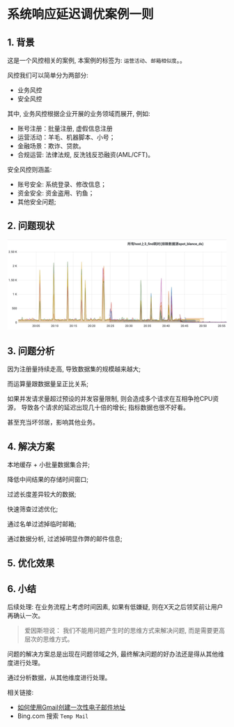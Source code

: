 # 系统响应延迟调优案例一则


## 1. 背景

这是一个风控相关的案例, 本案例的标签为: `运营活动`、`邮箱相似度`。。

风控我们可以简单分为两部分:

- 业务风控
- 安全风控

其中, 业务风控根据企业开展的业务领域而展开, 例如:

- 账号注册：批量注册, 虚假信息注册
- 运营活动：羊毛、机器脚本、小号；
- 金融场景：欺诈、贷款。
- 合规运营: 法律法规, 反洗钱反恐融资(AML/CFT)。

安全风控则涵盖:

- 账号安全: 系统登录、修改信息；
- 资金安全: 资金盗用、钓鱼；
- 其他安全问题;


## 2. 问题现状


![](01_response_time.png)


## 3. 问题分析


因为注册量持续走高, 导致数据集的规模越来越大;

而运算量跟数据量呈正比关系;

如果并发请求量超过预设的并发容量限制, 则会造成多个请求在互相争抢CPU资源， 导致各个请求的延迟出现几十倍的增长; 指标数据也很不好看。

甚至充当坏邻居，影响其他业务。

## 4. 解决方案

本地缓存 + 小批量数据集合并;

降低中间结果的存储时间窗口;

过滤长度差异较大的数据;

快速筛查过滤优化;

通过名单过滤掉临时邮箱;

通过数据分析, 过滤掉明显作弊的邮件信息;


## 5. 优化效果


## 6. 小结

后续处理: 在业务流程上考虑时间因素, 如果有低嫌疑, 则在X天之后领奖前让用户再确认一次。

> 爱因斯坦说： 我们不能用问题产生时的思维方式来解决问题, 而是需要更高层次的思维方式。

问题的解决方案总是出现在问题领域之外, 最终解决问题的好办法还是得从其他维度进行处理。

通过分析数据，从其他维度进行处理。

相关链接:

- [如何使用Gmail创建一次性电子邮件地址](https://www.labnol.org/internet/disposable-email-address/28072/)
- Bing.com 搜索 `Temp Mail`
